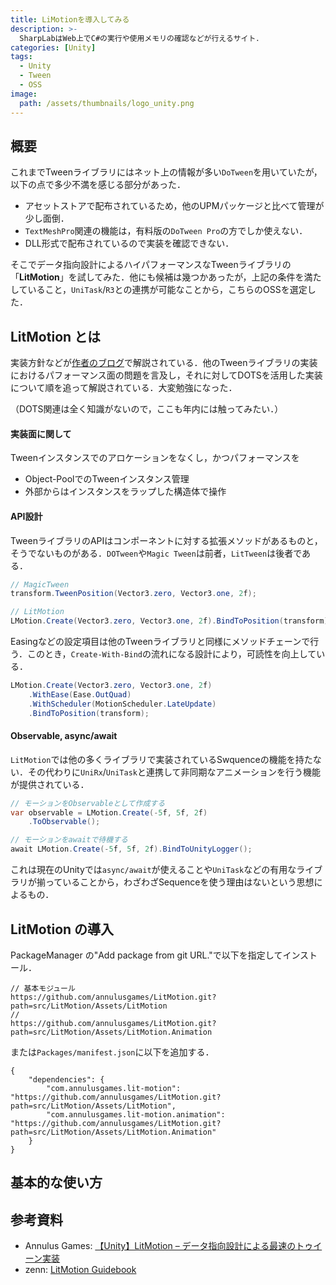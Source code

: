 ```yaml
---
title: LiMotionを導入してみる
description: >-
  SharpLabはWeb上でC#の実行や使用メモリの確認などが行えるサイト．
categories: [Unity]
tags:
  - Unity
  - Tween
  - OSS
image:
  path: /assets/thumbnails/logo_unity.png
---
```


## 概要

これまでTweenライブラリにはネット上の情報が多い`DoTween`を用いていたが，以下の点で多少不満を感じる部分があった．

- アセットストアで配布されているため，他のUPMパッケージと比べて管理が少し面倒．
- `TextMeshPro`関連の機能は，有料版の`DoTween Pro`の方でしか使えない．
- DLL形式で配布されているので実装を確認できない．

そこでデータ指向設計によるハイパフォーマンスなTweenライブラリの「**LitMotion**」を試してみた．他にも候補は幾つかあったが，上記の条件を満たしていること，`UniTask`/`R3`との連携が可能なことから，こちらのOSSを選定した．


## LitMotion とは

実装方針などが[作者のブログ][LitMotion 解説記事]で解説されている．他のTweenライブラリの実装におけるパフォーマンス面の問題を言及し，それに対してDOTSを活用した実装について順を追って解説されている．大変勉強になった．

（DOTS関連は全く知識がないので，ここも年内には触ってみたい．）

#### 実装面に関して

Tweenインスタンスでのアロケーションをなくし，かつパフォーマンスを

- Object-PoolでのTweenインスタンス管理
- 外部からはインスタンスをラップした構造体で操作

#### API設計

TweenライブラリのAPIはコンポーネントに対する拡張メソッドがあるものと，そうでないものがある．`DOTween`や`Magic Tween`は前者，`LitTween`は後者である．

```cs
// MagicTween
transform.TweenPosition(Vector3.zero, Vector3.one, 2f);

// LitMotion
LMotion.Create(Vector3.zero, Vector3.one, 2f).BindToPosition(transform);
```

Easingなどの設定項目は他のTweenライブラリと同様にメソッドチェーンで行う．このとき，`Create-With-Bind`の流れになる設計により，可読性を向上している．

```cs
LMotion.Create(Vector3.zero, Vector3.one, 2f)
    .WithEase(Ease.OutQuad)
    .WithScheduler(MotionScheduler.LateUpdate)
    .BindToPosition(transform);
```

#### Observable, async/await

`LitMotion`では他の多くライブラリで実装されているSwquenceの機能を持たない．その代わりに`UniRx`/`UniTask`と連携して非同期なアニメーションを行う機能が提供されている．

```cs
// モーションをObservableとして作成する
var observable = LMotion.Create(-5f, 5f, 2f)
    .ToObservable();

// モーションをawaitで待機する
await LMotion.Create(-5f, 5f, 2f).BindToUnityLogger();
```

これは現在のUnityでは`async/await`が使えることや`UniTask`などの有用なライブラリが揃っていることから，わざわざSequenceを使う理由はないという思想によるもの．


## LitMotion の導入

PackageManager の"Add package from git URL."で以下を指定してインストール．
```
// 基本モジュール
https://github.com/annulusgames/LitMotion.git?path=src/LitMotion/Assets/LitMotion
// 
https://github.com/annulusgames/LitMotion.git?path=src/LitMotion/Assets/LitMotion.Animation
```

または`Packages/manifest.json`に以下を追加する．
```
{
    "dependencies": {
        "com.annulusgames.lit-motion": "https://github.com/annulusgames/LitMotion.git?path=src/LitMotion/Assets/LitMotion",
        "com.annulusgames.lit-motion.animation": "https://github.com/annulusgames/LitMotion.git?path=src/LitMotion/Assets/LitMotion.Animation"
    }
}
```


## 基本的な使い方




## 参考資料
- Annulus Games: [【Unity】LitMotion – データ指向設計による最速のトゥイーン実装](https://annulusgames.com/blog/lit-motion/)
- zenn: [LitMotion Guidebook](https://github.com/nitou-kanazawa/demo-unity-LitMotion.git)



<!-- リンク | リポジトリ -->
[LitMotion リポジトリ]: https://github.com/nuskey8/LitMotion
[UGUIAnimationSamples]: https://github.com/nuskey8/UGUIAnimationSamples

<!-- リンク | Unity Discussions -->
[LitMotion UnityDiscussion]: https://discussions.unity.com/t/litmotion-lightning-fast-and-zero-allocation-tween-library/936361/11

<!-- リンク | Assest Store -->

<!-- リンク | 記事 -->
[LitMotion 解説記事]: https://annulusgames.com/blog/lit-motion/